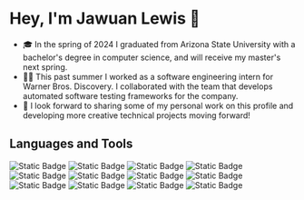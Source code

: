 # Hey, I'm Jawuan Lewis 👋

- 🎓 In the spring of 2024 I graduated from Arizona State University with a bachelor's degree in computer science, and will receive my master's next spring.
- 👨‍💻 This past summer I worked as a software engineering intern for Warner Bros. Discovery. I collaborated with the team that develops automated software testing frameworks for the company.
- 🌱 I look forward to sharing some of my personal work on this profile and developing more creative technical projects moving forward!

## Languages and Tools

![Static Badge](https://img.shields.io/badge/-Git-F05032?logo=git&logoColor=white&style=flat)
![Static Badge](https://img.shields.io/badge/-Amazon%20Web%20Services-232F3E?logo=amazon-web-services&logoColor=FF9900&style=flat)
![Static Badge](https://img.shields.io/badge/-GitHub%20Actions-616569?logo=githubactions)
![Static Badge](https://img.shields.io/badge/-C/C++-00599C?logo=cplusplus&logoColor=white&style=flat)
![Static Badge](https://img.shields.io/badge/-Java-000000?logo=openjdk&logoColor=white&style=flat)
![Static Badge](https://img.shields.io/badge/-C--Sharp-028476?logo=sharp&logoColor=white&style=flat)
![Static Badge](https://img.shields.io/badge/-JavaScript-F7DF1E?logo=javascript&logoColor=black&style=flat)
![Static Badge](https://img.shields.io/badge/-HTML-E34F26?logo=html5&logoColor=white&style=flat)
![Static Badge](https://img.shields.io/badge/-CSS-1572B6?logo=css3&logoColor=white&style=flat)
![Static Badge](https://img.shields.io/badge/-Figma-F24E1E?logo=figma&logoColor=white&style=flat)
![Static Badge](https://img.shields.io/badge/-ASP.Net-512BD4?logo=.net&logoColor=white&style=flat)
![Static Badge](https://img.shields.io/badge/-Linux-FCC624?logo=linux&logoColor=black&style=flat)
